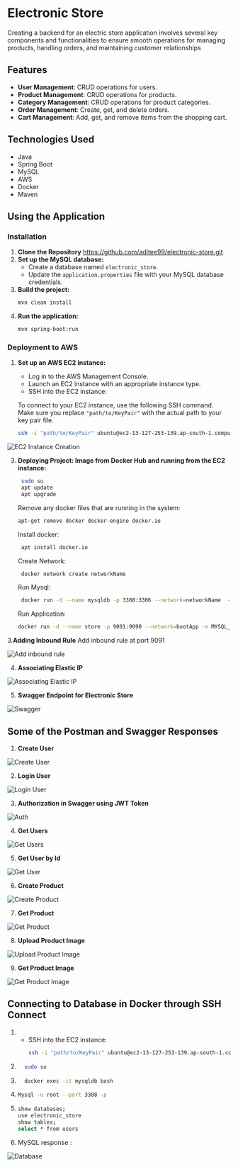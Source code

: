 # Electronic Store
Creating a backend for an electric store application involves several key components and functionalities to ensure smooth operations for managing products, handling orders, and maintaining customer relationships

## Features

- **User Management**: CRUD operations for users.
- **Product Management**: CRUD operations for products.
- **Category Management**: CRUD operations for product categories.
- **Order Management**: Create, get, and delete orders.
- **Cart Management**: Add, get, and remove items from the shopping cart.

## Technologies Used
* Java
* Spring Boot
* MySQL
* AWS
* Docker
* Maven

## Using the Application
### Installation

1. **Clone the Repository**
  https://github.com/aditee99/electronic-store.git
2. **Set up the MySQL database:**
    - Create a database named `electronic_store`.
    - Update the `application.properties` file with your MySQL database credentials.
3.  **Build the project:**
    ```bash
    mvn clean install
    ```
4. **Run the application:**
    ```bash
    mvn spring-boot:run
    ```
### Deployment to AWS

1. **Set up an AWS EC2 instance:**
    - Log in to the AWS Management Console.
    - Launch an EC2 instance with an appropriate instance type.
    - SSH into the EC2 instance:
     
    To connect to your EC2 instance, use the following SSH command. Make sure you replace `"path/to/KeyPair"` with the actual path to your key pair file.

    ```sh
    ssh -i "path/to/KeyPair" ubuntu@ec2-13-127-253-139.ap-south-1.compute.amazonaws.com

![EC2 Instance Creation](Screenshots/EC2_Instance_Creation.png)

3. **Deploying Project: Image from Docker Hub and running from the EC2 instance:**
    ```bash
     sudo su
     apt update
     apt upgrade
    ```
    Remove any docker files that are running in the system:  
    ```bash
    apt-get remove docker docker-engine docker.io
     ```
    Install docker:
   ```bash
    apt install docker.io
    ```
    Create Network:
   ```bash
    docker network create networkName
   ```
    Run Mysql:
   ```bash
    docker run -d --name mysqldb -p 3308:3306 --network=networkName  -e MYSQL_ROOT_PASSWORD=root -e MYSQL_DATABASE=electronic_store -v /projects/data:/var/lib/mysql mysql
   ```
    Run Application:
   ```bash
   docker run -d --name store -p 9091:9090 --network=bootApp -e MYSQL_HOST=mysqldb -e MYSQL_PORT=3306 -v /projects/images:/images aditeeadhikari98408/electronic1.0!
   ```
3.**Adding Inbound Rule**
   Add inbound rule at port 9091
   
![Add inbound rule](Screenshots/Inbound_Rule.png)

4. **Associating Elastic IP**
   
![Associating Elastic IP](Screenshots/Associating_ElasticIP.png)

5. **Swagger Endpoint for Electronic Store**
   
![Swagger](Screenshots/Swagger_in_EC2.png)

## Some of the Postman and Swagger Responses

1. **Create User**

![Create User](Screenshots/Create_User.png)

2. **Login User**

![Login User](Screenshots/login.png)

3. **Authorization in Swagger using JWT Token**

![Auth](Screenshots/Authourization_Swagger.png)

4. **Get Users**

![Get Users](Screenshots/Get_Users_Postman.png)

5. **Get User by Id**
   
![Get User](Screenshots/Get_User.png)

6. **Create Product**

![Create Product](Screenshots/Create_Product.png)

7. **Get Product**

![Get Product](Screenshots/Get_Products.png)

8. **Upload Product Image**

![Upload Product Image](Screenshots/Upload_Product_Image.png)

9. **Get Product Image**

![Get Product Image](Screenshots/Serve_Product_Image.png)

## Connecting to Database in Docker through SSH Connect

1. - SSH into the EC2 instance:
      ```bash
      ssh -i "path/to/KeyPair" ubuntu@ec2-13-127-253-139.ap-south-1.compute.amazonaws.com
     ```
2. ```bash
     sudo su
    ```
3. ```bash
     docker exec -it mysqldb bash
    ```
4. ```bash
   Mysql -u root --port 3308 -p
   ```
5. ```bash
   show databases;
   use electronic_store
   show tables;
   select * from users
    ```
 6. MySQL response :
    
![Database](Screenshots/Update_in_database.png)





   
  


